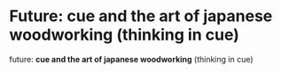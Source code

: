# Future: cue and the art of japanese woodworking (thinking in cue)

future:
**cue and the art of japanese woodworking** (thinking in cue)
